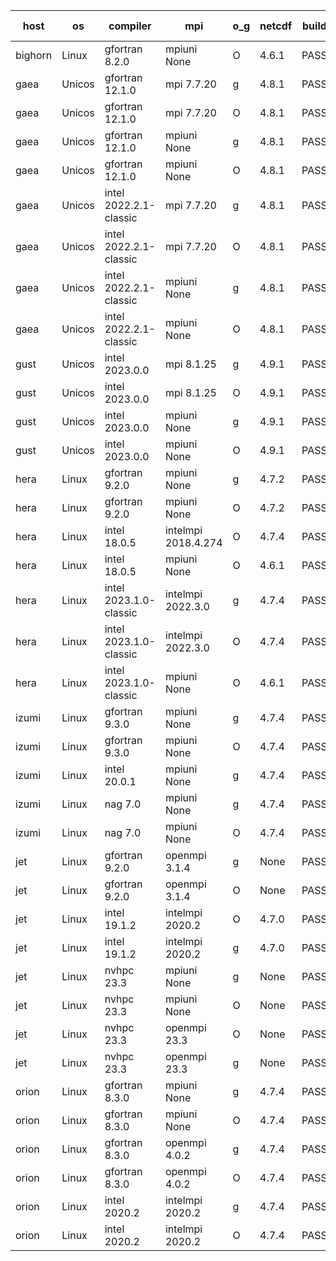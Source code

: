 

| host     | os       | compiler                              | mpi                      | o_g        | netcdf        | build       | u_pass          | u_fail          | s_pass            | s_fail            | e_pass             | e_fail             | nuopc_pass       | nuopc_fail       | artifacts link          |
|----------|----------|---------------------------------------|--------------------------|------------|---------------|-------------|-----------------|-----------------|-------------------|-------------------|--------------------|--------------------|------------------|------------------|-------------------------|
| bighorn | Linux | gfortran 8.2.0 | mpiuni None  | O | 4.6.1  | PASS | 12392 | 0 | 8 | 0 | 44 | 0 | None | None | <a href="https://github.com/esmf-org/esmf-test-artifacts/tree/21920739dde185affe076dfec067ab8ba7fca05d/release_8.5.0/gfortran/8.2.0/O/mpiuni/None" target="_blank">2192073</a> | 
| gaea | Unicos | gfortran 12.1.0 | mpi 7.7.20  | g | 4.8.1  | PASS | 13975 | 1 | 49 | 0 | 81 | 0 | 47 | 6 | <a href="https://github.com/esmf-org/esmf-test-artifacts/tree/4aeec71fd9ee551cb321469ae8cd2881f9b5b599/release_8.5.0/gfortran/12.1.0/g/mpi/7.7.20" target="_blank">4aeec71</a> | 
| gaea | Unicos | gfortran 12.1.0 | mpi 7.7.20  | O | 4.8.1  | PASS | 13975 | 1 | 49 | 0 | 81 | 0 | 47 | 6 | <a href="https://github.com/esmf-org/esmf-test-artifacts/tree/dba755e0dbf80c29c1976396882d7bf448a30344/release_8.5.0/gfortran/12.1.0/O/mpi/7.7.20" target="_blank">dba755e</a> | 
| gaea | Unicos | gfortran 12.1.0 | mpiuni None  | g | 4.8.1  | PASS | 12392 | 0 | 8 | 0 | 44 | 0 | None | None | <a href="https://github.com/esmf-org/esmf-test-artifacts/tree/ceb1aa325c182f107fee99859810b09047245344/release_8.5.0/gfortran/12.1.0/g/mpiuni/None" target="_blank">ceb1aa3</a> | 
| gaea | Unicos | gfortran 12.1.0 | mpiuni None  | O | 4.8.1  | PASS | 12392 | 0 | 8 | 0 | 44 | 0 | None | None | <a href="https://github.com/esmf-org/esmf-test-artifacts/tree/2b5ad0a366d67dfe3589da78ed3b16730961aa3b/release_8.5.0/gfortran/12.1.0/O/mpiuni/None" target="_blank">2b5ad0a</a> | 
| gaea | Unicos | intel 2022.2.1-classic | mpi 7.7.20  | g | 4.8.1  | PASS | 13976 | 0 | 49 | 0 | 81 | 0 | 47 | 6 | <a href="https://github.com/esmf-org/esmf-test-artifacts/tree/ee373311cd7d2cf86c38dbf5cf0d644788c47150/release_8.5.0/intel/2022.2.1-classic/g/mpi/7.7.20" target="_blank">ee37331</a> | 
| gaea | Unicos | intel 2022.2.1-classic | mpi 7.7.20  | O | 4.8.1  | PASS | 13976 | 0 | 49 | 0 | 81 | 0 | 47 | 6 | <a href="https://github.com/esmf-org/esmf-test-artifacts/tree/dfe2441c9fb7e7fbcd433e34d96e0b4852e30816/release_8.5.0/intel/2022.2.1-classic/O/mpi/7.7.20" target="_blank">dfe2441</a> | 
| gaea | Unicos | intel 2022.2.1-classic | mpiuni None  | g | 4.8.1  | PASS | 12392 | 0 | 8 | 0 | 44 | 0 | None | None | <a href="https://github.com/esmf-org/esmf-test-artifacts/tree/7391450492df4ead381c1741dae5b90f9fb53a3b/release_8.5.0/intel/2022.2.1-classic/g/mpiuni/None" target="_blank">7391450</a> | 
| gaea | Unicos | intel 2022.2.1-classic | mpiuni None  | O | 4.8.1  | PASS | 12392 | 0 | 8 | 0 | 44 | 0 | None | None | <a href="https://github.com/esmf-org/esmf-test-artifacts/tree/8e788ee6857e0b46ad350fe6d8abfed331b54d3f/release_8.5.0/intel/2022.2.1-classic/O/mpiuni/None" target="_blank">8e788ee</a> | 
| gust | Unicos | intel 2023.0.0 | mpi 8.1.25  | g | 4.9.1  | PASS | None | None | None | None | None | None | None | None | <a href="https://github.com/esmf-org/esmf-test-artifacts/tree/0c958c8da1e03b7dff7348b06b752acb18716498/release_8.5.0/intel/2023.0.0/g/mpi/8.1.25" target="_blank">0c958c8</a> | 
| gust | Unicos | intel 2023.0.0 | mpi 8.1.25  | O | 4.9.1  | PASS | None | None | None | None | None | None | None | None | <a href="https://github.com/esmf-org/esmf-test-artifacts/tree/019b7b38327e6565601f011a503ffdc6d95d9f53/release_8.5.0/intel/2023.0.0/O/mpi/8.1.25" target="_blank">019b7b3</a> | 
| gust | Unicos | intel 2023.0.0 | mpiuni None  | g | 4.9.1  | PASS | None | None | None | None | None | None | None | None | <a href="https://github.com/esmf-org/esmf-test-artifacts/tree/347bf9cc33bedc66068bf9e31d77107012c3c5ef/release_8.5.0/intel/2023.0.0/g/mpiuni/None" target="_blank">347bf9c</a> | 
| gust | Unicos | intel 2023.0.0 | mpiuni None  | O | 4.9.1  | PASS | None | None | None | None | None | None | None | None | <a href="https://github.com/esmf-org/esmf-test-artifacts/tree/2ac975f89501add879ab3034adba49cf5845e1ff/release_8.5.0/intel/2023.0.0/O/mpiuni/None" target="_blank">2ac975f</a> | 
| hera | Linux | gfortran 9.2.0 | mpiuni None  | g | 4.7.2  | PASS | None | None | None | None | None | None | None | None | <a href="https://github.com/esmf-org/esmf-test-artifacts/tree/a906e5c94b50d74a0cd58c3787bbf569616b4311/release_8.5.0/gfortran/9.2.0/g/mpiuni/None" target="_blank">a906e5c</a> | 
| hera | Linux | gfortran 9.2.0 | mpiuni None  | O | 4.7.2  | PASS | None | None | None | None | None | None | None | None | <a href="https://github.com/esmf-org/esmf-test-artifacts/tree/f69f5242fd4520860159d8f6e57751cfc0974882/release_8.5.0/gfortran/9.2.0/O/mpiuni/None" target="_blank">f69f524</a> | 
| hera | Linux | intel 18.0.5 | intelmpi 2018.4.274  | O | 4.7.4  | PASS | None | None | None | None | None | None | None | None | <a href="https://github.com/esmf-org/esmf-test-artifacts/tree/6467645692f5acc704111809741cc8aa445a0b91/release_8.5.0/intel/18.0.5/O/intelmpi/2018.4.274" target="_blank">6467645</a> | 
| hera | Linux | intel 18.0.5 | mpiuni None  | O | 4.6.1  | PASS | None | None | None | None | None | None | None | None | <a href="https://github.com/esmf-org/esmf-test-artifacts/tree/26b4a0bc693e65efc3c846851523368e69ef74cd/release_8.5.0/intel/18.0.5/O/mpiuni/None" target="_blank">26b4a0b</a> | 
| hera | Linux | intel 2023.1.0-classic | intelmpi 2022.3.0  | g | 4.7.4  | PASS | None | None | None | None | None | None | None | None | <a href="https://github.com/esmf-org/esmf-test-artifacts/tree/74a849a8cab82303e27415ed59b0d914c0f959d1/release_8.5.0/intel/2023.1.0-classic/g/intelmpi/2022.3.0" target="_blank">74a849a</a> | 
| hera | Linux | intel 2023.1.0-classic | intelmpi 2022.3.0  | O | 4.7.4  | PASS | None | None | None | None | None | None | None | None | <a href="https://github.com/esmf-org/esmf-test-artifacts/tree/ab805f9ebf6fc20ac59280f195159e697f9bd308/release_8.5.0/intel/2023.1.0-classic/O/intelmpi/2022.3.0" target="_blank">ab805f9</a> | 
| hera | Linux | intel 2023.1.0-classic | mpiuni None  | O | 4.6.1  | PASS | None | None | None | None | None | None | None | None | <a href="https://github.com/esmf-org/esmf-test-artifacts/tree/898fcfd6bf80dc62a1823bc31dc1bd1311d12b3c/release_8.5.0/intel/2023.1.0-classic/O/mpiuni/None" target="_blank">898fcfd</a> | 
| izumi | Linux | gfortran 9.3.0 | mpiuni None  | g | 4.7.4  | PASS | None | None | None | None | None | None | None | None | <a href="https://github.com/esmf-org/esmf-test-artifacts/tree/67fd3f53f2180ff956b4fe8580de7bafeb775572/release_8.5.0/gfortran/9.3.0/g/mpiuni/None" target="_blank">67fd3f5</a> | 
| izumi | Linux | gfortran 9.3.0 | mpiuni None  | O | 4.7.4  | PASS | None | None | None | None | None | None | None | None | <a href="https://github.com/esmf-org/esmf-test-artifacts/tree/a9c9237a01af5fda37ab64a80faf3e5d919b5706/release_8.5.0/gfortran/9.3.0/O/mpiuni/None" target="_blank">a9c9237</a> | 
| izumi | Linux | intel 20.0.1 | mpiuni None  | g | 4.7.4  | PASS | None | None | None | None | None | None | None | None | <a href="https://github.com/esmf-org/esmf-test-artifacts/tree/87905de66d8f26b29b10bcdce460f670753ecfd7/release_8.5.0/intel/20.0.1/g/mpiuni/None" target="_blank">87905de</a> | 
| izumi | Linux | nag 7.0 | mpiuni None  | g | 4.7.4  | PASS | None | None | None | None | None | None | None | None | <a href="https://github.com/esmf-org/esmf-test-artifacts/tree/4e042c8db21e33164a0b59d832c0d7a0b51bf2f6/release_8.5.0/nag/7.0/g/mpiuni/None" target="_blank">4e042c8</a> | 
| izumi | Linux | nag 7.0 | mpiuni None  | O | 4.7.4  | PASS | None | None | None | None | None | None | None | None | <a href="https://github.com/esmf-org/esmf-test-artifacts/tree/d714a57a1524834044291cbca285c4d75d759c71/release_8.5.0/nag/7.0/O/mpiuni/None" target="_blank">d714a57</a> | 
| jet | Linux | gfortran 9.2.0 | openmpi 3.1.4  | g | None  | PASS | 13976 | 0 | 49 | 0 | 81 | 0 | 52 | 1 | <a href="https://github.com/esmf-org/esmf-test-artifacts/tree/bba11fbf7529a6ecdda27403bfbb258b2df071e9/release_8.5.0/gfortran/9.2.0/g/openmpi/3.1.4" target="_blank">bba11fb</a> | 
| jet | Linux | gfortran 9.2.0 | openmpi 3.1.4  | O | None  | PASS | 13976 | 0 | 49 | 0 | 81 | 0 | 52 | 1 | <a href="https://github.com/esmf-org/esmf-test-artifacts/tree/7da169781940f93652857a9cb2e26368a7c96616/release_8.5.0/gfortran/9.2.0/O/openmpi/3.1.4" target="_blank">7da1697</a> | 
| jet | Linux | intel 19.1.2 | intelmpi 2020.2  | O | 4.7.0  | PASS | 13976 | 0 | 49 | 0 | 81 | 0 | 53 | 0 | <a href="https://github.com/esmf-org/esmf-test-artifacts/tree/a2580db77c0fb2eb06625eed6b7e1144af591860/release_8.5.0/intel/19.1.2/O/intelmpi/2020.2" target="_blank">a2580db</a> | 
| jet | Linux | intel 19.1.2 | intelmpi 2020.2  | g | 4.7.0  | PASS | 13976 | 0 | 49 | 0 | 81 | 0 | 53 | 0 | <a href="https://github.com/esmf-org/esmf-test-artifacts/tree/31d97b105c59a962b13421aa24427a64d494ba61/release_8.5.0/intel/19.1.2/g/intelmpi/2020.2" target="_blank">31d97b1</a> | 
| jet | Linux | nvhpc 23.3 | mpiuni None  | g | None  | PASS | 12392 | 0 | 6 | 2 | 44 | 0 | None | None | <a href="https://github.com/esmf-org/esmf-test-artifacts/tree/0c036b403c55561333e3ee30f7e2157ecd6ca8f4/release_8.5.0/nvhpc/23.3/g/mpiuni/None" target="_blank">0c036b4</a> | 
| jet | Linux | nvhpc 23.3 | mpiuni None  | O | None  | PASS | 12390 | 2 | 8 | 0 | 44 | 0 | None | None | <a href="https://github.com/esmf-org/esmf-test-artifacts/tree/74d4fb46daac623488c174c29d84d6877a0b8a6b/release_8.5.0/nvhpc/23.3/O/mpiuni/None" target="_blank">74d4fb4</a> | 
| jet | Linux | nvhpc 23.3 | openmpi 23.3  | O | None  | PASS | 0 | 9098 | 0 | 49 | 0 | 81 | 0 | 53 | <a href="https://github.com/esmf-org/esmf-test-artifacts/tree/8a172a230a412f5a23f81a6d8f06bffb8fc884a0/release_8.5.0/nvhpc/23.3/O/openmpi/23.3" target="_blank">8a172a2</a> | 
| jet | Linux | nvhpc 23.3 | openmpi 23.3  | g | None  | PASS | 0 | 9098 | 0 | 49 | 0 | 81 | 0 | 53 | <a href="https://github.com/esmf-org/esmf-test-artifacts/tree/996338ec77bb74993722dc72ab7b1009bdf1aa55/release_8.5.0/nvhpc/23.3/g/openmpi/23.3" target="_blank">996338e</a> | 
| orion | Linux | gfortran 8.3.0 | mpiuni None  | g | 4.7.4  | PASS | None | None | None | None | None | None | None | None | <a href="https://github.com/esmf-org/esmf-test-artifacts/tree/4da6e837c060b37e8341faa4b5cb539d81446434/release_8.5.0/gfortran/8.3.0/g/mpiuni/None" target="_blank">4da6e83</a> | 
| orion | Linux | gfortran 8.3.0 | mpiuni None  | O | 4.7.4  | PASS | None | None | None | None | None | None | None | None | <a href="https://github.com/esmf-org/esmf-test-artifacts/tree/7cc6e557bc89c009471b0110df7e6456c2ee9517/release_8.5.0/gfortran/8.3.0/O/mpiuni/None" target="_blank">7cc6e55</a> | 
| orion | Linux | gfortran 8.3.0 | openmpi 4.0.2  | g | 4.7.4  | PASS | None | None | None | None | None | None | None | None | <a href="https://github.com/esmf-org/esmf-test-artifacts/tree/614f0e9d5dd6292417b0e8594a2aa5848f407bcf/release_8.5.0/gfortran/8.3.0/g/openmpi/4.0.2" target="_blank">614f0e9</a> | 
| orion | Linux | gfortran 8.3.0 | openmpi 4.0.2  | O | 4.7.4  | PASS | None | None | None | None | None | None | None | None | <a href="https://github.com/esmf-org/esmf-test-artifacts/tree/4dc51f35c5c4fe8614e3b22f4aa2b6211faac3be/release_8.5.0/gfortran/8.3.0/O/openmpi/4.0.2" target="_blank">4dc51f3</a> | 
| orion | Linux | intel 2020.2 | intelmpi 2020.2  | g | 4.7.4  | PASS | None | None | None | None | None | None | None | None | <a href="https://github.com/esmf-org/esmf-test-artifacts/tree/ad950c7258f339369ad6152d111d2594533516e3/release_8.5.0/intel/2020.2/g/intelmpi/2020.2" target="_blank">ad950c7</a> | 
| orion | Linux | intel 2020.2 | intelmpi 2020.2  | O | 4.7.4  | PASS | None | None | None | None | None | None | None | None | <a href="https://github.com/esmf-org/esmf-test-artifacts/tree/5cf783af6ab13d254701fa8764ad19c8f748a303/release_8.5.0/intel/2020.2/O/intelmpi/2020.2" target="_blank">5cf783a</a> | 
